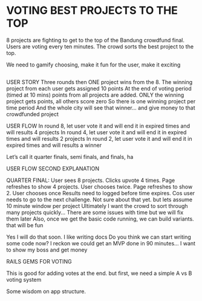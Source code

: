 # VOTING BEST PROJECTS TO THE TOP


8 projects are fighting to get to the top of the Bandung crowdfund final. Users are voting every ten minutes. The crowd sorts the best project to the top. 

We need to gamify choosing, make it fun for the user, make it exciting
## 
USER STORY
Three rounds then ONE project wins from the 8.
The winning project from each user gets assigned 10 points 
At the end of voting period (timed at 10 mins) points from all projects are added. ONLY the winning project gets points, all others score zero
So there is one winning project per time period
And the whole city will see that winner... and give money to that crowdfunded project

USER FLOW 
In round 8, let user vote it and will end it in expired times and will results 4 projects
In round 4, let user vote it and will end it in expired times and will results 2 projects
In round 2, let user vote it and will end it in expired times and will results a winner

Let’s call it quarter finals, semi finals, and finals, ha 

USER FLOW SECOND EXPLANATION

QUARTER FINAL: User sees 8 projects. Clicks upvote 4 times. 
Page refreshes to show 4 projects. User chooses twice.
Page refreshes to show 2. User chooses once
Results need to logged before time expires. 
Cos user needs to go to the next challenge. 
Not sure about that yet. but lets assume 10 minute window per project
Ultimately I want the crowd to sort through many projects quickly...
There are some issues with time but we will fix them later
Also, once we get the basic code running, we can build variants. that will be fun



Yes I will do that soon. I like writing docs
Do you think we can start writing some code now?
I reckon we could get an MVP done in 90 minutes... I want to show my boss and get money

RAILS GEMS FOR VOTING

This is good for adding votes at the end. but first, we need a simple A vs B voting system

Some wisdom on app structure. 

